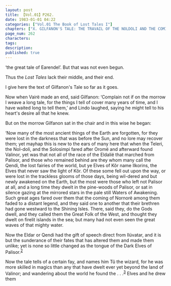 ```yaml
---
layout: post
title: 【Vol.01】P262.
date: 1983-01-01 04:22
categories: ["Vol.01 The Book of Lost Tales I"]
chapters: ["X. GILFANON'S TALE: THE TRAVAIL OF THE NOLDOLI AND THE COMING OF MANKIND"]
page_num: 262
characters: 
tags: 
description: 
published: true
---
```


<p style="text-indent: 0;">
‘the great tale of Earendel’. But that was not even begun.
</p>

Thus the <I>Lost Tales</I> lack their middle, and their end.

I give here the text of Gilfanon's Tale so far as it goes.

Now when Vairë made an end, said Gilfanon: ‘Complain not if on the morrow I weave a long tale, for the things I tell of cover many years of time, and I have waited long to tell them,’ and Lindo laughed, saying he might tell to his heart's desire all that he knew.

But on the morrow Gilfanon sat in the chair and in this wise he began:

‘Now many of the most ancient things of the Earth are forgotten, for they were lost in the darkness that was before the Sun, and no lore may recover them; yet mayhap this is new to the ears of many here that when the Teleri, the Nol-doli, and the Solosimpi fared after Oromë and afterward found Valinor, yet was that not all of the race of the Eldalië that marched from Palisor, and those who remained behind are they whom many call the Qendi, the lost fairies of the world, but ye Elves of Kôr name Ilkorins, the Elves that never saw the light of Kôr. Of these some fell out upon the way, or were lost in the trackless glooms of those days, being wil-dered and but newly awakened on the Earth, but the most were those who left not Palisor at all, and a long time they dwelt in the pine-woods of Palisor, or sat in silence gazing at the mirrored stars in the pale still Waters of Awakening. Such great ages fared over them that the coming of Nornorë among them faded to a distant legend, and they said one to another that their brethren had gone westward to the Shining Isles. There, said they, do the Gods dwell, and they called them the Great Folk of the West, and thought they dwelt on firelit islands in the sea; but many had not even seen the great waves of that mighty water.

Now the Eldar or Qendi had the gift of speech direct from Ilúvatar, and it is but the sunderance of their fates that has altered them and made them unlike; yet is none so little changed as the tongue of the Dark Elves of Palisor.<SUP>[2]({{site.baseurl}}/vol01-p278)</SUP>

Now the tale tells of a certain fay, and names him Tû the wizard, for he was more skilled in magics than any that have dwelt ever yet beyond the land of Valinor; and wandering about the world he found the . . .<SUP>[3]({{site.baseurl}}/vol01-p278)</SUP> Elves and he drew them

